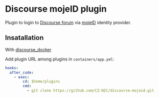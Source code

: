 # Discourse mojeID plugin

Plugin to login to [Discourse forum](https://discourse.org/) via
[mojeID](https://mojeid.cz/) identity provider.


## Insatallation

With [discourse_docker](https://github.com/discourse/discourse_docker)

Add plugin URL among plugins in `containers/app.yml`:

```yaml
hooks:
  after_code:
    - exec:
        cd: $home/plugins
        cmd:
          - git clone https://github.com/CZ-NIC/discourse-mojeid.git
```
